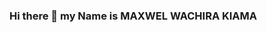### Hi there 👋 my Name is MAXWEL WACHIRA KIAMA 

<!--
**kiama-maxwel/kiama-maxwel** is a ✨ _special_ ✨ repository because its `README.md` (this file) appears on your GitHub profile.

Here are some ideas to get you started:

- 🔭 I’m currently working on my first  Tribute Page & Survey Form in 2024.
- 🌱 I’m currently learning CSS
- 👯 I’m looking to collaborate on ...
- 🤔 I’m looking for help with ...
- 💬 Ask me about ...
- 📫 How to reach me: ...
- 😄 Pronouns: ...
- ⚡ Fun fact: ...
<img scr="https://as1.ftcdn.net/v2/jpg/02/88/62/32/1000_F_288623293_iDK3bYl6ZMUUwQ7MhlqLynWg3LkuespD.jpg">
